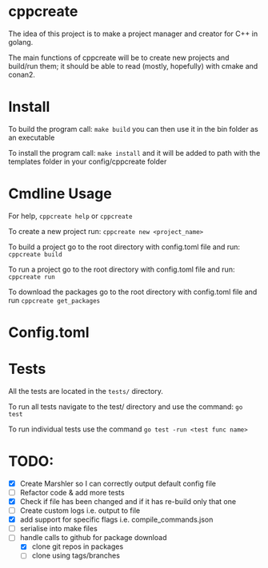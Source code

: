 # cppcreate

The idea of this project is to make a project manager and creator for C++ in golang.

The main functions of cppcreate will be to create new projects and build/run them; it should be able to read (mostly, hopefully) with cmake and conan2.

# Install

To build the program call: `make build` you can then use it in the bin folder as an executable

To install the program call: `make install` and it will be added to path with the templates folder in your config/cppcreate folder

# Cmdline Usage

For help, `cppcreate help` or `cppcreate`

To create a new project run: `cppcreate new <project_name>`

To build a project go to the root directory with config.toml file and run: `cppcreate build`

To run a project go to the root directory with config.toml file and run: `cppcreate run`

To download the packages go to the root directory with config.toml file and run `cppcreate get_packages`

# Config.toml

# Tests
All the tests are located in the `tests/` directory.

To run all tests navigate to the test/ directory and use the command: `go test`

To run individual tests use the command `go test -run <test func name>`

# TODO:
- [X] Create Marshler so I can correctly output default config file
- [ ] Refactor code & add more tests
- [X] Check if file has been changed and if it has re-build only that one
- [ ] Create custom logs i.e. output to file
- [X] add support for specific flags i.e. compile_commands.json
- [ ] serialise into make files
- [ ] handle calls to github for package download
  - [X] clone git repos in packages
  - [ ] clone using tags/branches
